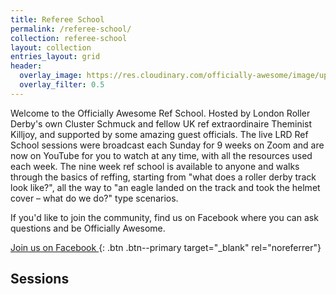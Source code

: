 ```yaml
---
title: Referee School
permalink: /referee-school/
collection: referee-school
layout: collection
entries_layout: grid
header:
  overlay_image: https://res.cloudinary.com/officially-awesome/image/upload/c_lfill,f_auto,g_auto,h_360,q_auto,w_1280/officially-awesome/photos/P4160423_ljqqsi.jpg
  overlay_filter: 0.5
---
```


Welcome to the Officially Awesome Ref School.  Hosted by London Roller Derby's own Cluster Schmuck and fellow UK ref extraordinaire Theminist Killjoy, and supported by some amazing guest officials. The live LRD Ref School sessions were broadcast each Sunday for 9 weeks on Zoom and are now on YouTube for you to watch at any time, with all the resources used each week. The nine week ref school is available to anyone and walks through the basics of reffing, starting from "what does a roller derby track look like?", all the way to "an eagle landed on the track and took the helmet cover – what do we do?" type scenarios.

If you'd like to join the community, find us on Facebook where you can ask questions and be Officially Awesome.

[Join us on Facebook <i class="fas fa-external-link-alt"></i>](https://www.facebook.com/groups/LRDRefSchool/){: .btn .btn--primary target="_blank" rel="noreferrer"}

## Sessions
